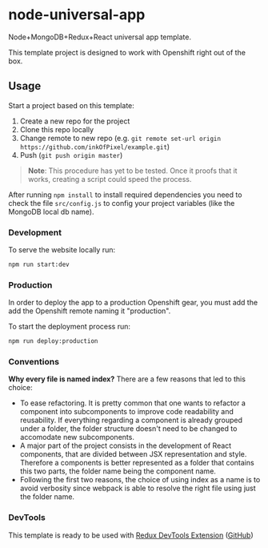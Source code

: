 # node-universal-app
Node+MongoDB+Redux+React universal app template.

This template project is designed to work with Openshift right out of the box.

## Usage

Start a project based on this template:

1. Create a new repo for the project
2. Clone this repo locally
3. Change remote to new repo (e.g. `git remote set-url origin https://github.com/inkOfPixel/example.git`)
4. Push (`git push origin master`)

> **Note**: This procedure has yet to be tested. Once it proofs that it works, creating a script could speed the process.

After running `npm install` to install required dependencies you need to check the file `src/config.js` to config your project variables (like the MongoDB local db name).

### Development

To serve the website locally run:
```sh
npm run start:dev
```

### Production

In order to deploy the app to a production Openshift gear, you must add the add the Openshift remote naming it "production".

To start the deployment process run:
```sh
npm run deploy:production
```

### Conventions

**Why every file is named index?**
There are a few reasons that led to this choice:
- To ease refactoring. It is pretty common that one wants to refactor a component into subcomponents to improve code
readability and reusability. If everything regarding a component is already grouped under a folder, the folder structure doesn't need to be changed to accomodate new subcomponents.
- A major part of the project consists in the development of React components, that are divided between JSX
representation and style. Therefore a components is better represented as a folder that contains this two parts, the
folder name being the component name.
- Following the first two reasons, the choice of using index as a name is to avoid verbosity since webpack is able to resolve the right file using just the folder name.

### DevTools
This template is ready to be used with [Redux DevTools Extension](https://chrome.google.com/webstore/detail/redux-devtools/lmhkpmbekcpmknklioeibfkpmmfibljd) ([GitHub](https://github.com/zalmoxisus/redux-devtools-extension))
